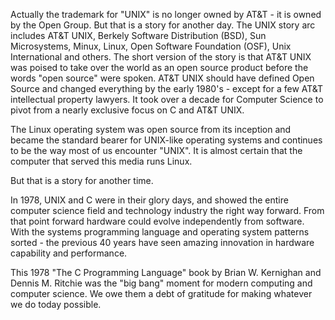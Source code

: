 Actually the trademark for "UNIX" is no longer owned by AT&T - it is owned by the Open Group.  But that is
a story for another day.  The UNIX story arc includes AT&T UNIX, Berkely Software Distribution (BSD),
Sun Microsystems, Minux, Linux, Open Software Foundation (OSF), Unix International and others.  The
short version of the story is that AT&T UNIX was poised to take over the world as an open source product
before the words "open source" were spoken.  AT&T UNIX should have defined Open Source and changed everything
by the early 1980's - except for a few AT&T intellectual property lawyers.  It took over a decade for Computer
Science to pivot from a nearly exclusive focus on C and AT&T UNIX.

The Linux operating system was open source from its inception and became the standard
bearer for UNIX-like operating systems and continues to be the way most of us encounter "UNIX".   It 
is almost certain that the computer that served this media runs Linux.

But that is a story for another time.

In 1978, UNIX and C were in their glory days, and showed the entire computer science field and technology
industry the right way forward.   From that point forward hardware could evolve independently from software.
With the systems programming language and operating system patterns sorted - the previous 40 years have
seen amazing innovation in hardware capability and performance.

This 1978 "The C Programming Language" book by Brian W. Kernighan and Dennis M. Ritchie
was the "big bang" moment for modern computing and computer science.   We owe them a
debt of gratitude for making whatever we do today possible.

